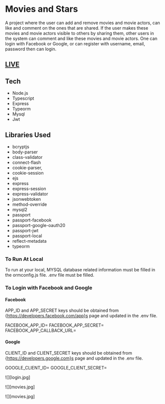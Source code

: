 # Movies and Stars

A project where the user can add and remove movies and movie actors, can like and comment on the ones that are shared.
If the user makes these movies and movie actors visible to others by sharing them, other users in the system can comment and like these movies and movie actors.
One can login with Facebook or Google, or can register with username, email, password then can login.

## [LIVE](https://movies-and-stars.herokuapp.com/)

## Tech

- Node.js
- Typescript
- Express
- Typeorm
- Mysql
- Jwt

## Libraries Used

- bcryptjs
- body-parser
- class-validator
- connect-flash
- cookie-parser,
- cookie-session
- ejs
- express
- express-session
- express-validator
- jsonwebtoken
- method-override
- mysql2
- passport
- passport-facebook
- passport-google-oauth20
- passport-jwt
- passport-local
- reflect-metadata
- typeorm

### To Run At Local

To run at your local, MYSQL database related information must be filled in the ormconfig.js file.
.env file must be filled.

### To Login with Facebook and Google

#### Facebook

APP_ID and APP_SECRET keys should be obtained from {https://developers.facebook.com/app}s page and updated in the .env file.

FACEBOOK_APP_ID=
FACEBOOK_APP_SECRET=
FACEBOOK_APP_CALLBACK_URL=

#### Google

CLIENT_ID and CLIENT_SECRET keys should be obtained from {https://developers.google.com}s page and updated in the .env file.

GOOGLE_CLIENT_ID=
GOOGLE_CLIENT_SECRET=

![][login.jpg]

![][movies.jpg]

![][movies.jpg]

